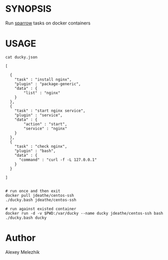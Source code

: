 # SYNOPSIS

Run [sparrow](https://github.com/melezhik/sparrow) tasks on docker containers

# USAGE


    cat ducky.json

    [
    
      {
        "task" : "install nginx",
        "plugin" : "package-generic",
        "data" : {
            "list" : "nginx"
        }
      },
      {
        "task" : "start nginx service",
        "plugin" : "service",
        "data" : {
            "action" : "start",
            "service" : "nginx"
        }
      },
      {
        "task" : "check nginx",
        "plugin" : "bash",
        "data" : {
          "command" : "curl -f -L 127.0.0.1"
        }
      }
    
    ]
        

    # run once and then exit
    docker pull jdeathe/centos-ssh
    ./ducky.bash jdeathe/centos-ssh

    # run against existed container
    docker run -d -v $PWD:/var/ducky --name ducky jdeathe/centos-ssh bash
    ./ducky.bash ducky
      

# Author 

Alexey Melezhik

    
